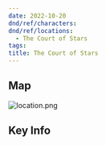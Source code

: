 ```yaml
---
date: 2022-10-20
dnd/ref/characters:
dnd/ref/locations:
  - The Court of Stars
tags:
title: The Court of Stars
---
```


## Map

![location.png](/images/dnd/location.png)

## Key Info
